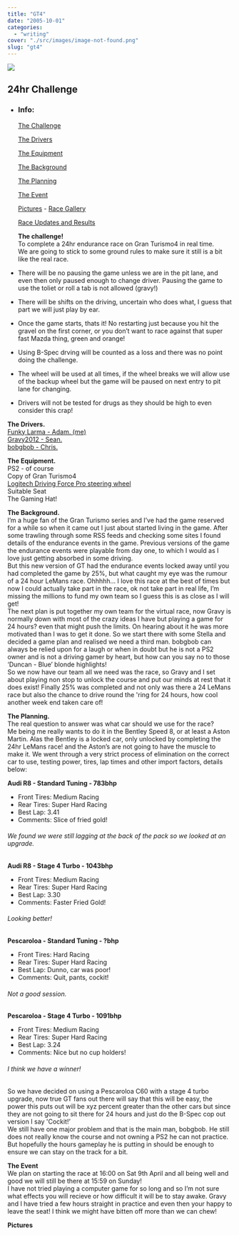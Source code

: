 ```yaml
---
title: "GT4"
date: "2005-10-01"
categories: 
  - "writing"
cover: "./src/images/image-not-found.png"
slug: "gt4"
---
```


![](/images/gt4.gif)  

## 24hr Challenge

- ### Info:
    
    [The Challenge](#challenge)
    
    [The Drivers](#drivers)
    
    [The Equipment](#equipment)
    
    [The Background](#background)
    
    [The Planning](#planning)
    
    [The Event](#event)
    
    [Pictures](#pictures) - [Race Gallery](http://)
    
    [Race Updates and Results](#results)
    
    **The challenge!**  
    To complete a 24hr endurance race on Gran Turismo4 in real time.  
    We are going to stick to some ground rules to make sure it still is a bit like the real race.
    
- There will be no pausing the game unless we are in the pit lane, and even then only paused enough to change driver. Pausing the game to use the toliet or roll a tab is not allowed (gravy!)
- There will be shifts on the driving, uncertain who does what, I guess that part we will just play by ear.
- Once the game starts, thats it! No restarting just because you hit the gravel on the first corner, or you don’t want to race against that super fast Mazda thing, green and orange!
- Using B-Spec drving will be counted as a loss and there was no point doing the challenge.
- The wheel will be used at all times, if the wheel breaks we will allow use of the backup wheel but the game will be paused on next entry to pit lane for changing.
- Drivers will not be tested for drugs as they should be high to even consider this crap!

**The Drivers.**  
[Funky Larma - Adam. (me)](#fl)  
[Gravy2012 - Sean.](#gravy)  
[bobgbob - Chris.](#bob)

**The Equipment.**  
PS2 - of course  
Copy of Gran Turismo4  
[Logitech Driving Force Pro steering wheel  
](http://)Suitable Seat  
The Gaming Hat!

**The Background.**  
I’m a huge fan of the Gran Turismo series and I’ve had the game reserved for a while so when it came out I just about started living in the game. After some trawling through some RSS feeds and checking some sites I found details of the endurance events in the game. Previous versions of the game the endurance events were playable from day one, to which I would as I love just getting absorbed in some driving.  
But this new version of GT had the endurance events locked away until you had completed the game by 25%, but what caught my eye was the rumour of a 24 hour LeMans race. Ohhhhh… I love this race at the best of times but now I could actually take part in the race, ok not take part in real life, I’m missing the millions to fund my own team so I guess this is as close as I will get!  
The next plan is put together my own team for the virtual race, now Gravy is normally down with most of the crazy ideas I have but playing a game for 24 hours? even that might push the limits. On hearing about it he was more motivated than I was to get it done. So we start there with some Stella and decided a game plan and realised we need a third man. bobgbob can always be relied upon for a laugh or when in doubt but he is not a PS2 owner and is not a driving gamer by heart, but how can you say no to those ‘Duncan - Blue’ blonde highlights!  
So we now have our team all we need was the race, so Gravy and I set about playing non stop to unlock the course and put our minds at rest that it does exist! Finally 25% was completed and not only was there a 24 LeMans race but also the chance to drive round the 'ring for 24 hours, how cool another week end taken care of!

**The Planning.**  
The real question to answer was what car should we use for the race?  
Me being me really wants to do it in the Bentley Speed 8, or at least a Aston Martin. Alas the Bentley is a locked car, only unlocked by completing the 24hr LeMans race! and the Aston’s are not going to have the muscle to make it. We went through a very strict process of elimination on the correct car to use, testing power, tires, lap times and other import factors, details below:  
  
**Audi R8 - Standard Tuning - 783bhp**

- Front Tires: Medium Racing
- Rear Tires: Super Hard Racing
- Best Lap: 3.41
- Comments: Slice of fried gold!

###### We found we were still lagging at the back of the pack so we looked at an upgrade.

  
**Audi R8 - Stage 4 Turbo - 1043bhp**

- Front Tires: Medium Racing
- Rear Tires: Super Hard Racing
- Best Lap: 3.30
- Comments: Faster Fried Gold!

###### Looking better!

  
**Pescaroloa - Standard Tuning - ?bhp**

- Front Tires: Hard Racing
- Rear Tires: Super Hard Racing
- Best Lap: Dunno, car was poor!
- Comments: Quit, pants, cockit!

###### Not a good session.

  
**Pescaroloa - Stage 4 Turbo - 1091bhp**

- Front Tires: Medium Racing
- Rear Tires: Super Hard Racing
- Best Lap: 3.24
- Comments: Nice but no cup holders!

###### I think we have a winner!

So we have decided on using a Pescaroloa C60 with a stage 4 turbo upgrade, now true GT fans out there will say that this will be easy, the power this puts out will be xyz percent greater than the other cars but since they are not going to sit there for 24 hours and just do the B-Spec cop out version I say 'Cockit!’  
We still have one major problem and that is the main man, bobgbob. He still does not really know the course and not owning a PS2 he can not practice. But hopefully the hours gameplay he is putting in should be enough to ensure we can stay on the track for a bit.  
  
**The Event**  
We plan on starting the race at 16:00 on Sat 9th April and all being well and good we will still be there at 15:59 on Sunday!  
I have not tried playing a computer game for so long and so I’m not sure what effects you will recieve or how difficult it will be to stay awake. Gravy and I have tried a few hours straight in practice and even then your happy to leave the seat! I think we might have bitten off more than we can chew!

**Pictures**
